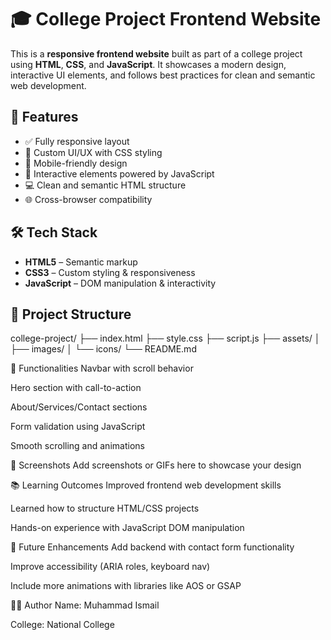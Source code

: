 # 🎓 College Project Frontend Website

This is a **responsive frontend website** built as part of a college project using **HTML**, **CSS**, and **JavaScript**. It showcases a modern design, interactive UI elements, and follows best practices for clean and semantic web development.

## 🚀 Features

- ✅ Fully responsive layout
- 🎨 Custom UI/UX with CSS styling
- 📱 Mobile-friendly design
- 🧠 Interactive elements powered by JavaScript
- 💻 Clean and semantic HTML structure
- 🌐 Cross-browser compatibility

## 🛠 Tech Stack

- **HTML5** – Semantic markup
- **CSS3** – Custom styling & responsiveness
- **JavaScript** – DOM manipulation & interactivity

## 📁 Project Structure

college-project/ ├── index.html ├── style.css ├── script.js ├── assets/ │ ├── images/ │ └── icons/ └── README.md

🧠 Functionalities
Navbar with scroll behavior

Hero section with call-to-action

About/Services/Contact sections

Form validation using JavaScript

Smooth scrolling and animations

📸 Screenshots
Add screenshots or GIFs here to showcase your design

📚 Learning Outcomes
Improved frontend web development skills

Learned how to structure HTML/CSS projects

Hands-on experience with JavaScript DOM manipulation

📌 Future Enhancements
Add backend with contact form functionality

Improve accessibility (ARIA roles, keyboard nav)

Include more animations with libraries like AOS or GSAP

👨‍🎓 Author
Name: Muhammad Ismail

College: National College
